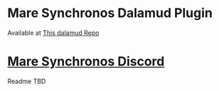 # Mare Synchronos Dalamud Plugin

Available at [This dalamud Repo](https://raw.githubusercontent.com/Stellar-Sync/repo/main/plogonmaster.json)

# [Mare Synchronos Discord](https://discord.gg/ZWqkGu4JJP)

Readme TBD
